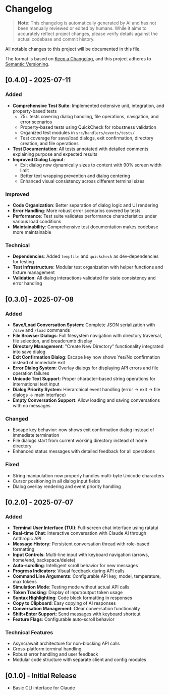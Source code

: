 # Changelog

> **Note**: This changelog is automatically generated by AI and has not been manually reviewed or edited by humans. While it aims to accurately reflect project changes, please verify details against the actual codebase and commit history.

All notable changes to this project will be documented in this file.

The format is based on [Keep a Changelog](https://keepachangelog.com/en/1.0.0/),
and this project adheres to [Semantic Versioning](https://semver.org/spec/v2.0.0.html).

## [0.4.0] - 2025-07-11

### Added
- **Comprehensive Test Suite**: Implemented extensive unit, integration, and property-based tests
  - 75+ tests covering dialog handling, file operations, navigation, and error scenarios
  - Property-based tests using QuickCheck for robustness validation
  - Organized test modules in `src/handlers/events/tests/`
  - Test coverage for save/load dialogs, exit confirmation, directory creation, and file operations
- **Test Documentation**: All tests annotated with detailed comments explaining purpose and expected results
- **Improved Dialog Layout**: 
  - Exit dialog now dynamically sizes to content with 90% screen width limit
  - Better text wrapping prevention and dialog centering
  - Enhanced visual consistency across different terminal sizes

### Improved
- **Code Organization**: Better separation of dialog logic and UI rendering
- **Error Handling**: More robust error scenarios covered by tests
- **Performance**: Test suite validates performance characteristics under various load conditions
- **Maintainability**: Comprehensive test documentation makes codebase more maintainable

### Technical
- **Dependencies**: Added `tempfile` and `quickcheck` as dev-dependencies for testing
- **Test Infrastructure**: Modular test organization with helper functions and fixture management
- **Validation**: All dialog interactions validated for state consistency and error handling

## [0.3.0] - 2025-07-08

### Added
- **Save/Load Conversation System**: Complete JSON serialization with `/save` and `/load` commands
- **File Browser Dialogs**: Full filesystem navigation with directory traversal, file selection, and breadcrumb display
- **Directory Management**: "Create New Directory" functionality integrated into save dialog
- **Exit Confirmation Dialog**: Escape key now shows Yes/No confirmation instead of immediate exit
- **Error Dialog System**: Overlay dialogs for displaying API errors and file operation failures
- **Unicode Text Support**: Proper character-based string operations for international text input
- **Dialog Priority System**: Hierarchical event handling (error → exit → file dialogs → main interface)
- **Empty Conversation Support**: Allow loading and saving conversations with no messages

### Changed
- Escape key behavior: now shows exit confirmation dialog instead of immediate termination
- File dialogs start from current working directory instead of home directory
- Enhanced status messages with detailed feedback for all operations

### Fixed
- String manipulation now properly handles multi-byte Unicode characters
- Cursor positioning in all dialog input fields
- Dialog overlay rendering and event priority handling

## [0.2.0] - 2025-07-07

### Added
- **Terminal User Interface (TUI)**: Full-screen chat interface using ratatui
- **Real-time Chat**: Interactive conversation with Claude AI through Anthropic API
- **Message History**: Persistent conversation thread with role-based formatting
- **Input Controls**: Multi-line input with keyboard navigation (arrows, home/end, backspace/delete)
- **Auto-scrolling**: Intelligent scroll behavior for new messages
- **Progress Indicators**: Visual feedback during API calls
- **Command Line Arguments**: Configurable API key, model, temperature, max tokens
- **Simulation Mode**: Testing mode without actual API calls
- **Token Tracking**: Display of input/output token usage
- **Syntax Highlighting**: Code block formatting in responses
- **Copy to Clipboard**: Easy copying of AI responses
- **Conversation Management**: Clear conversation functionality
- **Shift+Enter Support**: Send messages with keyboard shortcut
- **Feature Flags**: Configurable auto-scroll behavior

### Technical Features
- Async/await architecture for non-blocking API calls
- Cross-platform terminal handling
- Robust error handling and user feedback
- Modular code structure with separate client and config modules

## [0.1.0] - Initial Release
- Basic CLI interface for Claude
